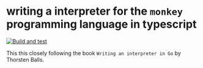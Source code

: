 # writing a interpreter for the `monkey` programming language in typescript

[![Build and test](https://github.com/thekorn/monkey-ts/actions/workflows/build.yml/badge.svg?branch=main)](https://github.com/thekorn/monkey-ts/actions/workflows/build.yml)

This this closely following the book `Writing an interpreter in Go` by Thorsten Balls.
